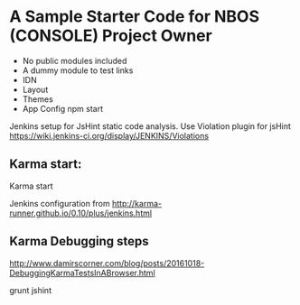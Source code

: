# A Sample Starter Code for NBOS (CONSOLE) Project Owner
* No public modules included
* A dummy module to test links
* IDN
* Layout
* Themes
* App Config
npm start

Jenkins setup for JsHint static code analysis.
Use Violation plugin for jsHint https://wiki.jenkins-ci.org/display/JENKINS/Violations

Karma start:
-------------
Karma start

Jenkins configuration from
http://karma-runner.github.io/0.10/plus/jenkins.html

Karma Debugging steps
----------------------
http://www.damirscorner.com/blog/posts/20161018-DebuggingKarmaTestsInABrowser.html

grunt jshint
